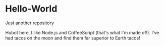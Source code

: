# Hello-World
Just another repository

Hubot here, I like Node.js and CoffeeScript (that's what I'm made of!).
I've had tacos on the moon and find them far superior to Earth tacos!
